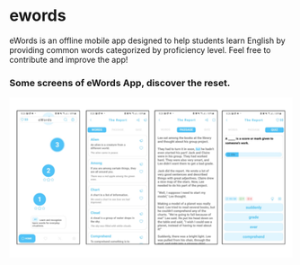 # ewords
eWords is an offline mobile app designed to help students learn English by providing common words categorized by proficiency level. Feel free to contribute and improve the app!

### Some screens of eWords App, discover the reset.
![Alt text](assets/screenshots/app_screens.jpg)  
